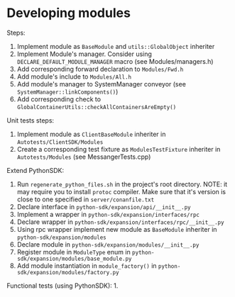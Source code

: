 # Developing modules

Steps:
1. Implement module as `BaseModule` and `utils::GlobalObject` inheriter
2. Implement Module's manager. Consider using `DECLARE_DEFAULT_MODULE_MANAGER` macro (see Modules/managers.h)
3. Add corresponding forward declaration to `Modules/Fwd.h`
4. Add module's include to `Modules/All.h`
5. Add module's manager to SystemManager conveyor (see `SystemManager::linkComponents()`)
6. Add corresponding check to `GlobalContainerUtils::checkAllContainersAreEmpty()`

Unit tests steps:
1. Implement module as `ClientBaseModule` inheriter in `Autotests/ClientSDK/Modules`
2. Create a corresponding test fixture as `ModulesTestFixture` inheriter in `Autotests/Modules` (see MessangerTests.cpp)

Extend PythonSDK:
1. Run `regenerate_python_files.sh` in the project's root directory. NOTE: it may require you to install `protoc` compiler. Make sure that it's version is close to one specified in `server/conanfile.txt`
2. Declare interface in `python-sdk/expansion/api/__init__.py`
3. Implement a wrapper in `python-sdk/expansion/interfaces/rpc`
4. Declare wrapper in `python-sdk/expansion/interfaces/rpc/__init__.py`
5. Using rpc wrapper implement new module as `BaseModule` inheriter in `python-sdk/expansion/modules`
6. Declare module in `python-sdk/expansion/modules/__init__.py`
6. Register module in `ModuleType` enum in `python-sdk/expansion/modules/base_module.py`
7. Add module instantiation in `module_factory()` in `python-sdk/expansion/modules/factory.py`

Functional tests (using PythonSDK):
1.